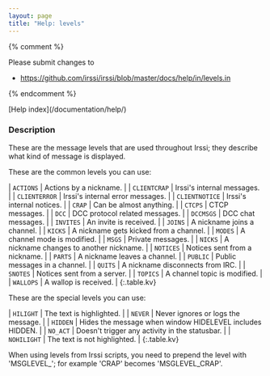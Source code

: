 ```yaml
---
layout: page
title: "Help: levels"
---
```


{% comment %}

Please submit changes to
- https://github.com/irssi/irssi/blob/master/docs/help/in/levels.in


{% endcomment %}
<nav markdown="1">
[Help index](/documentation/help/)
</nav>

### Description ###

These are the message levels that are used throughout Irssi; they describe
what kind of message is displayed.

These are the common levels you can use:


| `ACTIONS` | Actions by a nickname. |
| `CLIENTCRAP` | Irssi's internal messages. |
| `CLIENTERROR` | Irssi's internal error messages. |
| `CLIENTNOTICE` | Irssi's internal notices. |
| `CRAP` | Can be almost anything. |
| `CTCPS` | CTCP messages. |
| `DCC` | DCC protocol related messages. |
| `DCCMSGS` | DCC chat messages. |
| `INVITES` | An invite is received. |
| `JOINS` | A nickname joins a channel. |
| `KICKS` | A nickname gets kicked from a channel. |
| `MODES` | A channel mode is modified. |
| `MSGS` | Private messages. |
| `NICKS` | A nickname changes to another nickname. |
| `NOTICES` | Notices sent from a nickname. |
| `PARTS` | A nickname leaves a channel. |
| `PUBLIC` | Public messages in a channel. |
| `QUITS` | A nickname disconnects from IRC. |
| `SNOTES` | Notices sent from a server. |
| `TOPICS` | A channel topic is modified. |
| `WALLOPS` | A wallop is received. |
{:.table.kv}

These are the special levels you can use:


| `HILIGHT` | The text is highlighted. |
| `NEVER` | Never ignores or logs the message. |
| `HIDDEN` | Hides the message when window HIDELEVEL includes HIDDEN. |
| `NO_ACT` | Doesn't trigger any activity in the statusbar. |
| `NOHILIGHT` | The text is not highlighted. |
{:.table.kv}

When using levels from Irssi scripts, you need to prepend the level with
    'MSGLEVEL_'; for example 'CRAP' becomes 'MSGLEVEL_CRAP'.

